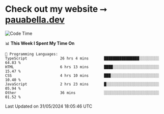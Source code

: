 # Check out my website ⭢ [pauabella.dev](https://pauabella.dev)

<!--START_SECTION:waka-->
![Code Time](http://img.shields.io/badge/Code%20Time-3%2C413%20hrs%2021%20mins-blue)

📊 **This Week I Spent My Time On** 

```text
💬 Programming Languages: 
TypeScript               26 hrs 4 mins       ████████████████░░░░░░░░░   64.83 % 
HTML                     6 hrs 13 mins       ████░░░░░░░░░░░░░░░░░░░░░   15.47 % 
CSS                      4 hrs 10 mins       ███░░░░░░░░░░░░░░░░░░░░░░   10.40 % 
JavaScript               2 hrs 23 mins       █░░░░░░░░░░░░░░░░░░░░░░░░   05.94 % 
Other                    36 mins             ░░░░░░░░░░░░░░░░░░░░░░░░░   01.52 % 
```


 Last Updated on 31/05/2024 18:05:46 UTC
<!--END_SECTION:waka-->

